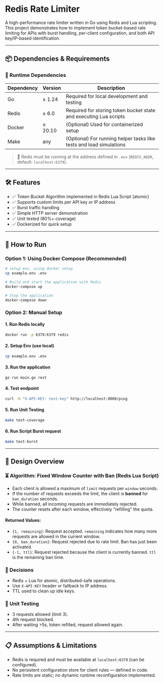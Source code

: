 # Redis Rate Limiter

A high-performance rate limiter written in Go using Redis and Lua scripting. This project demonstrates how to implement token bucket-based rate limiting for APIs with burst handling, per-client configuration, and both API key/IP-based identification.

---

## 📦 Dependencies & Requirements

### 🔧 Runtime Dependencies

| Dependency | Version | Description                                                         |
| ---------- | ------- | ------------------------------------------------------------------- |
| Go         | ≥ 1.24  | Required for local development and testing                          |
| Redis      | ≥ 6.0   | Required for storing token bucket state and executing Lua scripts   |
| Docker     | ≥ 20.10 | (Optional) Used for containerized setup                             |
| Make       | any     | (Optional) For running helper tasks like tests and load simulations |

> 📌 Redis must be running at the address defined in `.env` (`REDIS_ADDR`, default: `localhost:6379`).

---

## 🛠 Features

- ✅ Token Bucket Algorithm implemented in Redis Lua Script (atomic)
- ✅ Supports custom limits per API key or IP address
- ✅ Burst traffic handling
- ✅ Simple HTTP server demonstration
- ✅ Unit tested (80%+ coverage)
- ✅ Dockerized for quick setup

---

## 🚀 How to Run

### Option 1: Using Docker Compose (Recommended)

```bash
# setup env, using docker setup
cp example.env .env

# Build and start the application with Redis
docker-compose up

# Stop the application
docker-compose down
```

### Option 2: Manual Setup

#### 1. Run Redis locally

```bash
docker run -p 6379:6379 redis
```

#### 2. Setup Env (use local)

```bash
cp example.env .env
```

#### 3. Run the application

```
go run main.go rest
```

#### 4. Test endpoint

```bash
curl -H "X-API-KEY: test-key" http://localhost:8080/ping
```

#### 5. Run Unit Testing

```bash
make test-coverage
```

#### 6. Run Script Burst request

```bash
make test-burst
```

---

## 📌 Design Overview

### ⏳ Algorithm: Fixed Window Counter with Ban (Redis Lua Script)

- Each client is allowed a maximum of `limit` requests per `window` seconds.
- If the number of requests exceeds the limit, the client is **banned** for `ban_duration` seconds.
- While banned, all incoming requests are immediately rejected.
- The counter resets after each window, effectively "refilling" the quota.

#### Returned Values:
- `{1, remaining}`: Request accepted. `remaining` indicates how many more requests are allowed in the current window.
- `{0, ban_duration}`: Request rejected due to rate limit. Ban has just been activated.
- `{-1, ttl}`: Request rejected because the client is currently banned. `ttl` is the remaining ban time.

### 🧠 Decisions

- Redis + Lua for atomic, distributed-safe operations.
- Use `X-API-KEY` header or fallback to IP address.
- TTL used to clean up idle keys.

### 🧪 Unit Testing

- 3 requests allowed (limit 3).
- 4th request blocked.
- After waiting >5s, token refilled, request allowed again.

---

## 📋 Assumptions & Limitations

- Redis is required and must be available at `localhost:6379` (can be configured).
- No persistent configuration store for client rules — defined in code.
- Rate limits are static; no dynamic runtime reconfiguration implemented.
